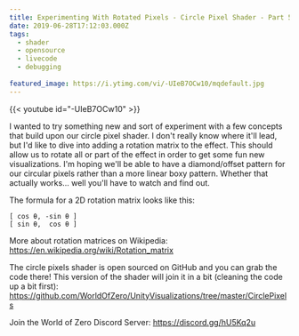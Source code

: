 ```yaml
---
title: Experimenting With Rotated Pixels - Circle Pixel Shader - Part 5
date: 2019-06-28T17:12:03.000Z
tags:
  - shader
  - opensource
  - livecode
  - debugging
  
featured_image: https://i.ytimg.com/vi/-UIeB7OCw10/mqdefault.jpg
---
```


{{< youtube id="-UIeB7OCw10" >}}

I wanted to try something new and sort of experiment with a few concepts that build upon our circle pixel shader. I don't really know where it'll lead, but I'd like to dive into adding a rotation matrix to the effect. This should allow us to rotate all or part of the effect in order to get some fun new visualizations. I'm hoping we'll be able to have a diamond/offset pattern for our circular pixels rather than a more linear boxy pattern. Whether that actually works... well you'll have to watch and find out. 

The formula for a 2D rotation matrix looks like this:

```
[ cos θ, -sin θ ]
[ sin θ,  cos θ ]
```

More about rotation matrices on Wikipedia: https://en.wikipedia.org/wiki/Rotation_matrix

The circle pixels shader is open sourced on GitHub and you can grab the code there! This version of the shader will join it in a bit (cleaning the code up a bit first): https://github.com/WorldOfZero/UnityVisualizations/tree/master/CirclePixels

Join the World of Zero Discord Server: https://discord.gg/hU5Kq2u